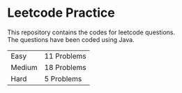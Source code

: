 # Leetcode Practice
This repository contains the codes for leetcode questions. <br>
The questions have been coded using Java. <br>
<table><tr><td>Easy</td><td>11 Problems</td></tr><tr><td>Medium</td><td>18 Problems</td></tr><tr><td>Hard</td><td>5 Problems</td></tr></table>

